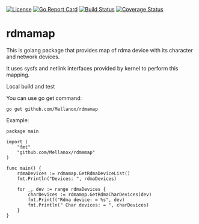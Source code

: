 [![License](https://img.shields.io/badge/License-Apache%202.0-blue.svg)](http://www.apache.org/licenses/LICENSE-2.0)
[![Go Report Card](https://goreportcard.com/badge/github.com/Mellanox/rdmamap)](https://goreportcard.com/report/github.com/Mellanox/rdmamap)
[![Build Status](https://travis-ci.com/Mellanox/rdmamap.svg?branch=master)](https://travis-ci.com/Mellanox/rdmamap)
[![Coverage Status](https://coveralls.io/repos/github/Mellanox/rdmamap/badge.svg)](https://coveralls.io/github/Mellanox/rdmamap)

# rdmamap

This is golang package that provides map of rdma device with its character and network devices.

It uses sysfs and netlink interfaces provided by kernel to perform this mapping.

Local build and test

You can use go get command:
```
go get github.com/Mellanox/rdmamap
```

Example:

```
package main

import (
    "fmt"
    "github.com/Mellanox/rdmamap"
)

func main() {
	rdmaDevices := rdmamap.GetRdmaDeviceList()
	fmt.Println("Devices: ", rdmaDevices)
  
	for _, dev := range rdmaDevices {
		charDevices := rdmamap.GetRdmaCharDevices(dev)
		fmt.Printf("Rdma device: = %s", dev)
		fmt.Println(" Char devices: = ", charDevices)
	}
}

```
